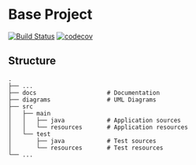 # Base Project
[![Build Status](https://travis-ci.org/improbity39/BaseProject.svg?branch=master)](https://travis-ci.org/improbity39/BaseProject)
[![codecov](https://codecov.io/gh/improbity39/BaseProject/branch/master/graph/badge.svg)](https://codecov.io/gh/improbity39/BaseProject)

## Structure
```
.
├── ...
├── docs                    # Documentation
├── diagrams                # UML Diagrams
├── src
│   ├── main
│   │   ├── java            # Application sources
│   │   └── resources       # Application resources
│   └── test
│       ├── java            # Test sources
│       └── resources       # Test resources
└── ...
```
